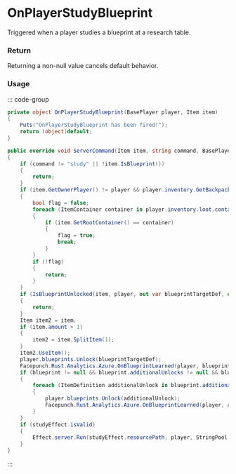 # OnPlayerStudyBlueprint
<Badge type="info" text="Player"/><Badge type="danger" text="Carbon Compatible"/><Badge type="warning" text="Oxide Compatible"/>
Triggered when a player studies a blueprint at a research table.

### Return
Returning a non-null value cancels default behavior.

### Usage
::: code-group
```csharp [Example]
private object OnPlayerStudyBlueprint(BasePlayer player, Item item)
{
	Puts("OnPlayerStudyBlueprint has been fired!");
	return (object)default;
}
```
```csharp [Source — Assembly-CSharp @ ItemModStudyBlueprint]
public override void ServerCommand(Item item, string command, BasePlayer player)
{
	if (command != "study" || !item.IsBlueprint())
	{
		return;
	}
	if (item.GetOwnerPlayer() != player && player.inventory.GetBackpackWithInventory()?.contents != item.parent)
	{
		bool flag = false;
		foreach (ItemContainer container in player.inventory.loot.containers)
		{
			if (item.GetRootContainer() == container)
			{
				flag = true;
				break;
			}
		}
		if (!flag)
		{
			return;
		}
	}
	if (IsBlueprintUnlocked(item, player, out var blueprintTargetDef, out var blueprint))
	{
		return;
	}
	Item item2 = item;
	if (item.amount > 1)
	{
		item2 = item.SplitItem(1);
	}
	item2.UseItem();
	player.blueprints.Unlock(blueprintTargetDef);
	Facepunch.Rust.Analytics.Azure.OnBlueprintLearned(player, blueprintTargetDef, "blueprint", ResearchTable.ScrapForResearch(blueprintTargetDef), player);
	if (blueprint != null && blueprint.additionalUnlocks != null && blueprint.additionalUnlocks.Count > 0)
	{
		foreach (ItemDefinition additionalUnlock in blueprint.additionalUnlocks)
		{
			player.blueprints.Unlock(additionalUnlock);
			Facepunch.Rust.Analytics.Azure.OnBlueprintLearned(player, additionalUnlock, "blueprint", 0, player);
		}
	}
	if (studyEffect.isValid)
	{
		Effect.server.Run(studyEffect.resourcePath, player, StringPool.Get("head"), UnityEngine.Vector3.zero, UnityEngine.Vector3.zero);
	}
}

```
:::
